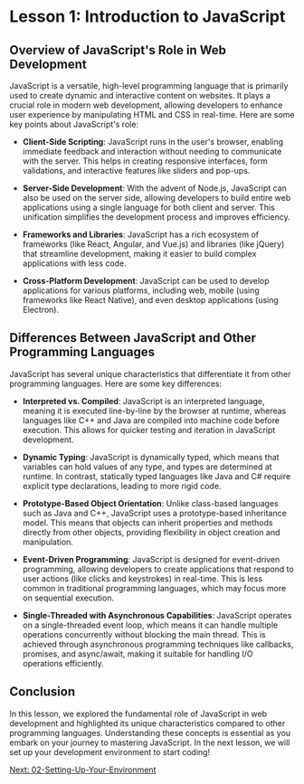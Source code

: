 # Lesson 1: Introduction to JavaScript

## Overview of JavaScript's Role in Web Development

JavaScript is a versatile, high-level programming language that is primarily used to create dynamic and interactive content on websites. It plays a crucial role in modern web development, allowing developers to enhance user experience by manipulating HTML and CSS in real-time. Here are some key points about JavaScript's role:

- **Client-Side Scripting**: JavaScript runs in the user's browser, enabling immediate feedback and interaction without needing to communicate with the server. This helps in creating responsive interfaces, form validations, and interactive features like sliders and pop-ups.

- **Server-Side Development**: With the advent of Node.js, JavaScript can also be used on the server side, allowing developers to build entire web applications using a single language for both client and server. This unification simplifies the development process and improves efficiency.

- **Frameworks and Libraries**: JavaScript has a rich ecosystem of frameworks (like React, Angular, and Vue.js) and libraries (like jQuery) that streamline development, making it easier to build complex applications with less code.

- **Cross-Platform Development**: JavaScript can be used to develop applications for various platforms, including web, mobile (using frameworks like React Native), and even desktop applications (using Electron).

## Differences Between JavaScript and Other Programming Languages

JavaScript has several unique characteristics that differentiate it from other programming languages. Here are some key differences:

- **Interpreted vs. Compiled**: JavaScript is an interpreted language, meaning it is executed line-by-line by the browser at runtime, whereas languages like C++ and Java are compiled into machine code before execution. This allows for quicker testing and iteration in JavaScript development.

- **Dynamic Typing**: JavaScript is dynamically typed, which means that variables can hold values of any type, and types are determined at runtime. In contrast, statically typed languages like Java and C# require explicit type declarations, leading to more rigid code.

- **Prototype-Based Object Orientation**: Unlike class-based languages such as Java and C++, JavaScript uses a prototype-based inheritance model. This means that objects can inherit properties and methods directly from other objects, providing flexibility in object creation and manipulation.

- **Event-Driven Programming**: JavaScript is designed for event-driven programming, allowing developers to create applications that respond to user actions (like clicks and keystrokes) in real-time. This is less common in traditional programming languages, which may focus more on sequential execution.

- **Single-Threaded with Asynchronous Capabilities**: JavaScript operates on a single-threaded event loop, which means it can handle multiple operations concurrently without blocking the main thread. This is achieved through asynchronous programming techniques like callbacks, promises, and async/await, making it suitable for handling I/O operations efficiently.

## Conclusion

In this lesson, we explored the fundamental role of JavaScript in web development and highlighted its unique characteristics compared to other programming languages. Understanding these concepts is essential as you embark on your journey to mastering JavaScript. In the next lesson, we will set up your development environment to start coding!

[Next: 02-Setting-Up-Your-Environment](./02-Setting-Up-Your-Environment.md)